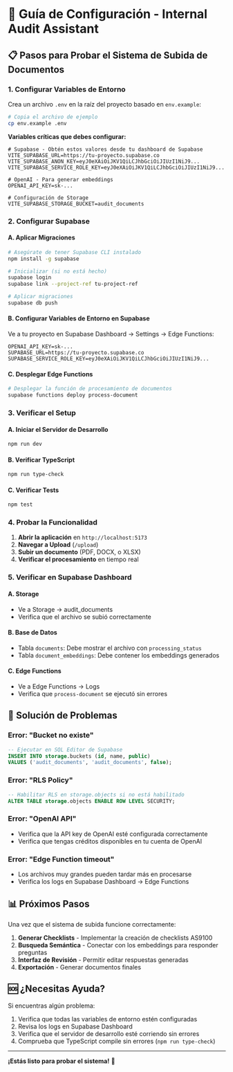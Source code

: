 # 🚀 Guía de Configuración - Internal Audit Assistant

## 📋 Pasos para Probar el Sistema de Subida de Documentos

### 1. Configurar Variables de Entorno

Crea un archivo `.env` en la raíz del proyecto basado en `env.example`:

```bash
# Copia el archivo de ejemplo
cp env.example .env
```

**Variables críticas que debes configurar:**

```env
# Supabase - Obtén estos valores desde tu dashboard de Supabase
VITE_SUPABASE_URL=https://tu-proyecto.supabase.co
VITE_SUPABASE_ANON_KEY=eyJ0eXAiOiJKV1QiLCJhbGciOiJIUzI1NiJ9...
VITE_SUPABASE_SERVICE_ROLE_KEY=eyJ0eXAiOiJKV1QiLCJhbGciOiJIUzI1NiJ9...

# OpenAI - Para generar embeddings
OPENAI_API_KEY=sk-...

# Configuración de Storage
VITE_SUPABASE_STORAGE_BUCKET=audit_documents
```

### 2. Configurar Supabase

#### A. Aplicar Migraciones
```bash
# Asegúrate de tener Supabase CLI instalado
npm install -g supabase

# Inicializar (si no está hecho)
supabase login
supabase link --project-ref tu-project-ref

# Aplicar migraciones
supabase db push
```

#### B. Configurar Variables de Entorno en Supabase
Ve a tu proyecto en Supabase Dashboard → Settings → Edge Functions:

```
OPENAI_API_KEY=sk-...
SUPABASE_URL=https://tu-proyecto.supabase.co
SUPABASE_SERVICE_ROLE_KEY=eyJ0eXAiOiJKV1QiLCJhbGciOiJIUzI1NiJ9...
```

#### C. Desplegar Edge Functions
```bash
# Desplegar la función de procesamiento de documentos
supabase functions deploy process-document
```

### 3. Verificar el Setup

#### A. Iniciar el Servidor de Desarrollo
```bash
npm run dev
```

#### B. Verificar TypeScript
```bash
npm run type-check
```

#### C. Verificar Tests
```bash
npm test
```

### 4. Probar la Funcionalidad

1. **Abrir la aplicación** en `http://localhost:5173`
2. **Navegar a Upload** (`/upload`)
3. **Subir un documento** (PDF, DOCX, o XLSX)
4. **Verificar el procesamiento** en tiempo real

### 5. Verificar en Supabase Dashboard

#### A. Storage
- Ve a Storage → audit_documents
- Verifica que el archivo se subió correctamente

#### B. Base de Datos
- Tabla `documents`: Debe mostrar el archivo con `processing_status`
- Tabla `document_embeddings`: Debe contener los embeddings generados

#### C. Edge Functions
- Ve a Edge Functions → Logs
- Verifica que `process-document` se ejecutó sin errores

## 🔧 Solución de Problemas

### Error: "Bucket no existe"
```sql
-- Ejecutar en SQL Editor de Supabase
INSERT INTO storage.buckets (id, name, public) 
VALUES ('audit_documents', 'audit_documents', false);
```

### Error: "RLS Policy"
```sql
-- Habilitar RLS en storage.objects si no está habilitado
ALTER TABLE storage.objects ENABLE ROW LEVEL SECURITY;
```

### Error: "OpenAI API"
- Verifica que la API key de OpenAI esté configurada correctamente
- Verifica que tengas créditos disponibles en tu cuenta de OpenAI

### Error: "Edge Function timeout"
- Los archivos muy grandes pueden tardar más en procesarse
- Verifica los logs en Supabase Dashboard → Edge Functions

## 📊 Próximos Pasos

Una vez que el sistema de subida funcione correctamente:

1. **Generar Checklists** - Implementar la creación de checklists AS9100
2. **Busqueda Semántica** - Conectar con los embeddings para responder preguntas
3. **Interfaz de Revisión** - Permitir editar respuestas generadas
4. **Exportación** - Generar documentos finales

## 🆘 ¿Necesitas Ayuda?

Si encuentras algún problema:
1. Verifica que todas las variables de entorno estén configuradas
2. Revisa los logs en Supabase Dashboard
3. Verifica que el servidor de desarrollo esté corriendo sin errores
4. Comprueba que TypeScript compile sin errores (`npm run type-check`)

---

**¡Estás listo para probar el sistema!** 🎉 
